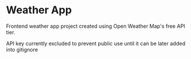 # Weather App

Frontend weather app project created using Open Weather Map's free API tier.

API key currently excluded to prevent public use until it can be later added into gitignore
